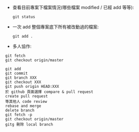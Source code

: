
- 查看目前專案下檔案情況(哪些檔案 modified / 已經 add 等等):

  ```git status```
  
- 一次 add 整個專案底下所有被改動過的檔案:

  ```git add .```
  
- 多人協作:

```
git fetch 
git checkout origin/master

git add
git commit
git branch XXX
git checkout XXX
git push origin HEAD:XXX
於 github 頁面選擇 compare & pull request
create pull request
等其他人 code review
rebase and merge
delete branch 
git fetch -p
git checkout origin/master
gitg 刪除 local branch
```
